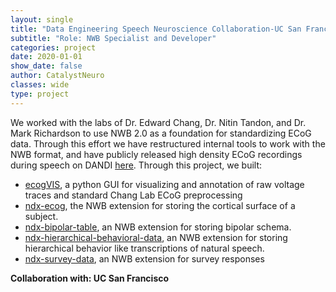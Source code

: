 ```yaml
---
layout: single
title: "Data Engineering Speech Neuroscience Collaboration-UC San Francisco"
subtitle: "Role: NWB Specialist and Developer"
categories: project
date: 2020-01-01
show_date: false
author: CatalystNeuro
classes: wide
type: project
---
```


We worked with the labs of Dr. Edward Chang, Dr. Nitin Tandon, and Dr. Mark Richardson to use NWB 2.0 as a foundation for standardizing ECoG data. Through this effort we have restructured internal tools to work with the NWB format, and have publicly released high density ECoG recordings during speech on DANDI [here](https://dandiarchive.org/dandiset/000019/draft).
Through this project, we built:
- [ecogVIS](https://github.com/catalystneuro/ecogVIS), a python GUI for visualizing and annotation of raw voltage traces and standard Chang Lab ECoG preprocessing
- [ndx-ecog](https://github.com/catalystneuro/ndx-ecog), the NWB extension for storing the cortical surface of a subject.
- [ndx-bipolar-table](https://github.com/catalystneuro/ndx-bipolar-scheme/tree/master), an NWB extension for storing bipolar schema.
- [ndx-hierarchical-behavioral-data](https://github.com/catalystneuro/ndx-hierarchical-behavioral-data), an NWB extension for storing hierarchical behavior like transcriptions of natural speech.
- [ndx-survey-data](https://github.com/catalystneuro/ndx-survey-data), an NWB extension for survey responses

<strong>Collaboration with: UC San Francisco<strong>